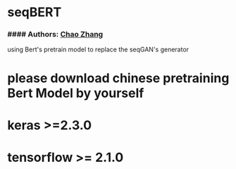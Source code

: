 # seqBERT
### #### Authors: [Chao Zhang](https://github.com/jaycase1/seqBERT) 
using Bert's pretrain model to replace the seqGAN's  generator
# please download chinese pretraining Bert Model by yourself
# keras >=2.3.0
# tensorflow >= 2.1.0  
